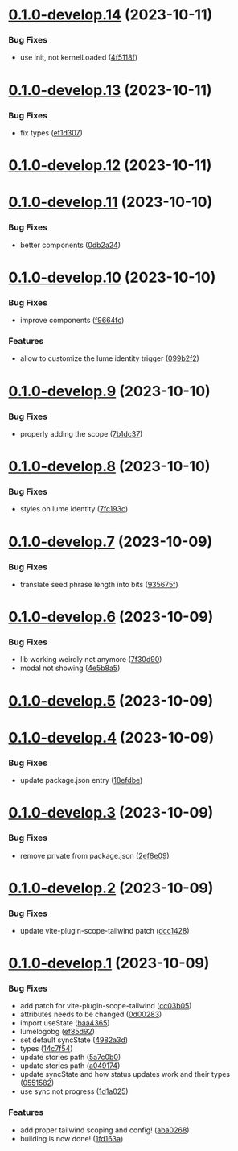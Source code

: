 # [0.1.0-develop.14](https://git.lumeweb.com/LumeWeb/sdk/compare/v0.1.0-develop.13...v0.1.0-develop.14) (2023-10-11)


### Bug Fixes

* use init, not kernelLoaded ([4f5118f](https://git.lumeweb.com/LumeWeb/sdk/commit/4f5118fe34d0499b2835bece6cde5b5e7fdb8b87))

# [0.1.0-develop.13](https://git.lumeweb.com/LumeWeb/sdk/compare/v0.1.0-develop.12...v0.1.0-develop.13) (2023-10-11)


### Bug Fixes

* fix types ([ef1d307](https://git.lumeweb.com/LumeWeb/sdk/commit/ef1d307b4b23b53797761bcc903ff5fd50b13471))

# [0.1.0-develop.12](https://git.lumeweb.com/LumeWeb/sdk/compare/v0.1.0-develop.11...v0.1.0-develop.12) (2023-10-11)

# [0.1.0-develop.11](https://git.lumeweb.com/LumeWeb/sdk/compare/v0.1.0-develop.10...v0.1.0-develop.11) (2023-10-10)


### Bug Fixes

* better components ([0db2a24](https://git.lumeweb.com/LumeWeb/sdk/commit/0db2a24f92b772c442c7e0285b7d4a02e01783b2))

# [0.1.0-develop.10](https://git.lumeweb.com/LumeWeb/sdk/compare/v0.1.0-develop.9...v0.1.0-develop.10) (2023-10-10)


### Bug Fixes

* improve components ([f9664fc](https://git.lumeweb.com/LumeWeb/sdk/commit/f9664fc8498ec94e4a355f2e920bd7f706f59145))


### Features

* allow to customize the lume identity trigger ([099b2f2](https://git.lumeweb.com/LumeWeb/sdk/commit/099b2f2c649d47df83c060f3cd587ea2c8034060))

# [0.1.0-develop.9](https://git.lumeweb.com/LumeWeb/sdk/compare/v0.1.0-develop.8...v0.1.0-develop.9) (2023-10-10)


### Bug Fixes

* properly adding the scope ([7b1dc37](https://git.lumeweb.com/LumeWeb/sdk/commit/7b1dc37e72b4330b0f3e6ab27454ea3cdb54e9ba))

# [0.1.0-develop.8](https://git.lumeweb.com/LumeWeb/sdk/compare/v0.1.0-develop.7...v0.1.0-develop.8) (2023-10-10)


### Bug Fixes

* styles on lume identity ([7fc193c](https://git.lumeweb.com/LumeWeb/sdk/commit/7fc193ce7249898b5c83886f24e2ec114312bda1))

# [0.1.0-develop.7](https://git.lumeweb.com/LumeWeb/sdk/compare/v0.1.0-develop.6...v0.1.0-develop.7) (2023-10-09)


### Bug Fixes

* translate seed phrase length into bits ([935675f](https://git.lumeweb.com/LumeWeb/sdk/commit/935675f7e8a33f87459d7fe817d260495948075b))

# [0.1.0-develop.6](https://git.lumeweb.com/LumeWeb/sdk/compare/v0.1.0-develop.5...v0.1.0-develop.6) (2023-10-09)


### Bug Fixes

* lib working weirdly not anymore ([7f30d90](https://git.lumeweb.com/LumeWeb/sdk/commit/7f30d9091a4f07b5b0d692c3fdaeebd0001a29e5))
* modal not showing ([4e5b8a5](https://git.lumeweb.com/LumeWeb/sdk/commit/4e5b8a5eab0f7fb6dd9f62b3304724a327024426))

# [0.1.0-develop.5](https://git.lumeweb.com/LumeWeb/sdk/compare/v0.1.0-develop.4...v0.1.0-develop.5) (2023-10-09)

# [0.1.0-develop.4](https://git.lumeweb.com/LumeWeb/sdk/compare/v0.1.0-develop.3...v0.1.0-develop.4) (2023-10-09)


### Bug Fixes

* update package.json entry ([18efdbe](https://git.lumeweb.com/LumeWeb/sdk/commit/18efdbe39dcb1126b798dd35217611cefcc605d0))

# [0.1.0-develop.3](https://git.lumeweb.com/LumeWeb/sdk/compare/v0.1.0-develop.2...v0.1.0-develop.3) (2023-10-09)


### Bug Fixes

* remove private from package.json ([2ef8e09](https://git.lumeweb.com/LumeWeb/sdk/commit/2ef8e09346c81af4ce4b6971a11d6d0905a7de3f))

# [0.1.0-develop.2](https://git.lumeweb.com/LumeWeb/sdk/compare/v0.1.0-develop.1...v0.1.0-develop.2) (2023-10-09)


### Bug Fixes

* update vite-plugin-scope-tailwind patch ([dcc1428](https://git.lumeweb.com/LumeWeb/sdk/commit/dcc1428743dd3be867166dd326bb48c086337034))

# [0.1.0-develop.1](https://git.lumeweb.com/LumeWeb/sdk/compare/v0.0.1...v0.1.0-develop.1) (2023-10-09)


### Bug Fixes

* add patch for vite-plugin-scope-tailwind ([cc03b05](https://git.lumeweb.com/LumeWeb/sdk/commit/cc03b056e358519be9ec771893b61b25b32eed87))
* attributes needs to be changed ([0d00283](https://git.lumeweb.com/LumeWeb/sdk/commit/0d00283ba1dab7b3ae06bb665d9f550abbd329a4))
* import useState ([baa4365](https://git.lumeweb.com/LumeWeb/sdk/commit/baa4365abb37a931f46dab957a748e54ac506faa))
* lumelogobg ([ef85d92](https://git.lumeweb.com/LumeWeb/sdk/commit/ef85d921a6abd9d5788257af2d8aec52157d01e6))
* set default syncState ([4982a3d](https://git.lumeweb.com/LumeWeb/sdk/commit/4982a3dd1a8ba932c3ab4f4427aadeba6295b22f))
* types ([14c7f54](https://git.lumeweb.com/LumeWeb/sdk/commit/14c7f5401b338f1aacee19019d9e299bb5f87b1d))
* update stories path ([5a7c0b0](https://git.lumeweb.com/LumeWeb/sdk/commit/5a7c0b01b062a4ace0a66c11436339f70f6a8963))
* update stories path ([a049174](https://git.lumeweb.com/LumeWeb/sdk/commit/a04917449ef442ca20eb1cb257ab18188972c7ad))
* update syncState and how status updates work and their types ([0551582](https://git.lumeweb.com/LumeWeb/sdk/commit/05515828877bddf435eaf44108793f156302b8c0))
* use sync not progress ([1d1a025](https://git.lumeweb.com/LumeWeb/sdk/commit/1d1a02527b83d9d0892664755ec28b3ae13e3aba))


### Features

* add proper tailwind scoping and config! ([aba0268](https://git.lumeweb.com/LumeWeb/sdk/commit/aba02687dba803d53ecedb77155dca3945f53f1d))
* building is now done! ([1fd163a](https://git.lumeweb.com/LumeWeb/sdk/commit/1fd163afc879fbf1d307247e6d87cda4e0255c55))
